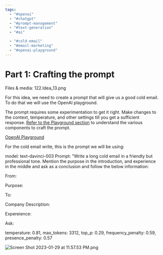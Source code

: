 ```yaml
---
tags:
  - "#openai"
  - "#chatgpt"
  - "#prompt-management"
  - "#text-generation"
  - "#ai"

  - "#cold-email"
  - "#email-marketing"
  - "#openai-playground"
---
```

# Part 1: Crafting the prompt

Files & media: 122.Idea_13.png

For this idea, we need to create a prompt that will give us a good cold email. To do that we will use the OpenAI playground.

The prompt requires some experimentation to get it right. Make changes to the context, temperature, and other settings till you get a sufficient response. [Refer to the Playground section](../30%20Days%20Action%20Plan%20(1)%204e7aaffbc4084860889660effa8c406e/OpenAI%20Playground%200970fdff0eb9491786ecbc4c36532827.md) to understand the various components to craft the prompt.

[OpenAI Playground](../30%20Days%20Action%20Plan%20(1)%204e7aaffbc4084860889660effa8c406e/OpenAI%20Playground%200970fdff0eb9491786ecbc4c36532827.md)

For the cold email write, this is the prompt we will be using:

model: text-davinci-003
Prompt: "Write a long cold email in a friendly but professional tone. Mention the purpose in the introduction, and experience in the middle and ask as a conclusion and follow the below information:

From: <Writer>

Purpose: <Why>

To: <Receiver>

Company Description: <Company>

Expereience: <Experience>

Ask: <Action>

temperature: 0.81,
max_tokens: 3312,
top_p: 0.29,
frequency_penalty: 0.59,
presence_penalty: 0.57

![Screen Shot 2023-01-29 at 11.57.53 PM.png](Part%201%20Crafting%20the%20prompt%20d8d7967439fa445189cef7340ed7a2e5/Screen_Shot_2023-01-29_at_11.57.53_PM.png)